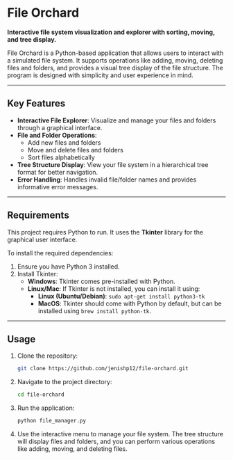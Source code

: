 # File Orchard

**Interactive file system visualization and explorer with sorting, moving, and tree display.**

File Orchard is a Python-based application that allows users to interact with a simulated file system. It supports operations like adding, moving, deleting files and folders, and provides a visual tree display of the file structure. The program is designed with simplicity and user experience in mind.

---


## Key Features

- **Interactive File Explorer**: Visualize and manage your files and folders through a graphical interface.
- **File and Folder Operations**:
  - Add new files and folders
  - Move and delete files and folders
  - Sort files alphabetically
- **Tree Structure Display**: View your file system in a hierarchical tree format for better navigation.
- **Error Handling**: Handles invalid file/folder names and provides informative error messages.

---

## Requirements

This project requires Python to run. It uses the **Tkinter** library for the graphical user interface.

To install the required dependencies:

1. Ensure you have Python 3 installed.
2. Install Tkinter:
   - **Windows**: Tkinter comes pre-installed with Python.
   - **Linux/Mac**: If Tkinter is not installed, you can install it using:
     - **Linux (Ubuntu/Debian)**: `sudo apt-get install python3-tk`
     - **MacOS**: Tkinter should come with Python by default, but can be installed using `brew install python-tk`.

---

## Usage

1. Clone the repository:
   ```bash
   git clone https://github.com/jenishp12/file-orchard.git
2. Navigate to the project directory:
   ```bash
   cd file-orchard
3. Run the application:
   ```bash
   python file_manager.py
4. Use the interactive menu to manage your file system. The tree structure will display files and folders, and you can perform various operations like adding, moving, and deleting files.
